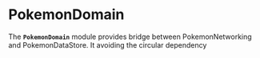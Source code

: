 # **PokemonDomain**

The **`PokemonDomain`** module provides bridge between PokemonNetworking and PokemonDataStore. It avoiding the circular dependency
